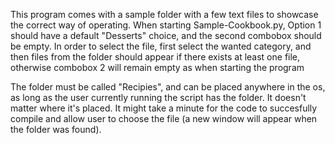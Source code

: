 This program comes with a sample folder with a few text files to showcase the correct way of operating. When starting Sample-Cookbook.py, Option 1 should have a default "Desserts" choice, and the second combobox should be empty. In order to select the file, first select the wanted category, and then files from the folder should appear if there exists at least one file, otherwise combobox 2 will remain empty as when starting the program

The folder must be called "Recipies", and can be placed anywhere in the os, as long as the user currently running the script has the folder. It doesn't matter where it's placed. It might take a minute for the code to succesfully compile and allow user to choose the file (a new window will appear when the folder was found).
